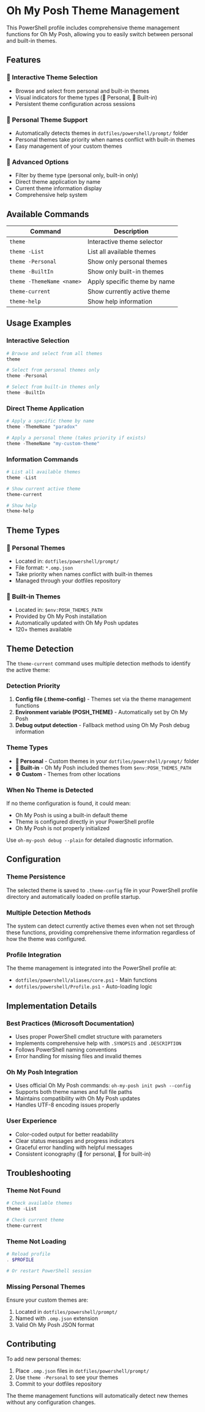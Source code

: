# Oh My Posh Theme Management

This PowerShell profile includes comprehensive theme management functions for Oh My Posh, allowing you to easily switch between personal and built-in themes.

## Features

### 🎨 Interactive Theme Selection
- Browse and select from personal and built-in themes
- Visual indicators for theme types (📁 Personal, 🎨 Built-in)
- Persistent theme configuration across sessions

### 📁 Personal Theme Support
- Automatically detects themes in `dotfiles/powershell/prompt/` folder
- Personal themes take priority when names conflict with built-in themes
- Easy management of your custom themes

### 🔧 Advanced Options
- Filter by theme type (personal only, built-in only)
- Direct theme application by name
- Current theme information display
- Comprehensive help system

## Available Commands

| Command | Description |
|---------|-------------|
| `theme` | Interactive theme selector |
| `theme -List` | List all available themes |
| `theme -Personal` | Show only personal themes |
| `theme -BuiltIn` | Show only built-in themes |
| `theme -ThemeName <name>` | Apply specific theme by name |
| `theme-current` | Show currently active theme |
| `theme-help` | Show help information |

## Usage Examples

### Interactive Selection
```powershell
# Browse and select from all themes
theme

# Select from personal themes only
theme -Personal

# Select from built-in themes only
theme -BuiltIn
```

### Direct Theme Application
```powershell
# Apply a specific theme by name
theme -ThemeName "paradox"

# Apply a personal theme (takes priority if exists)
theme -ThemeName "my-custom-theme"
```

### Information Commands
```powershell
# List all available themes
theme -List

# Show current active theme
theme-current

# Show help
theme-help
```

## Theme Types

### 📁 Personal Themes
- Located in: `dotfiles/powershell/prompt/`
- File format: `*.omp.json`
- Take priority when names conflict with built-in themes
- Managed through your dotfiles repository

### 🎨 Built-in Themes
- Located in: `$env:POSH_THEMES_PATH`
- Provided by Oh My Posh installation
- Automatically updated with Oh My Posh updates
- 120+ themes available

## Theme Detection

The `theme-current` command uses multiple detection methods to identify the active theme:

### Detection Priority
1. **Config file (.theme-config)** - Themes set via the theme management functions
2. **Environment variable (POSH_THEME)** - Automatically set by Oh My Posh
3. **Debug output detection** - Fallback method using Oh My Posh debug information

### Theme Types
- **📁 Personal** - Custom themes in your `dotfiles/powershell/prompt/` folder
- **🎨 Built-in** - Oh My Posh included themes from `$env:POSH_THEMES_PATH`
- **⚙️ Custom** - Themes from other locations

### When No Theme is Detected
If no theme configuration is found, it could mean:
- Oh My Posh is using a built-in default theme
- Theme is configured directly in your PowerShell profile
- Oh My Posh is not properly initialized

Use `oh-my-posh debug --plain` for detailed diagnostic information.

## Configuration

### Theme Persistence
The selected theme is saved to `.theme-config` file in your PowerShell profile directory and automatically loaded on profile startup.

### Multiple Detection Methods
The system can detect currently active themes even when not set through these functions, providing comprehensive theme information regardless of how the theme was configured.

### Profile Integration
The theme management is integrated into the PowerShell profile at:
- `dotfiles/powershell/aliases/core.ps1` - Main functions
- `dotfiles/powershell/Profile.ps1` - Auto-loading logic

## Implementation Details

### Best Practices (Microsoft Documentation)
- Uses proper PowerShell cmdlet structure with parameters
- Implements comprehensive help with `.SYNOPSIS` and `.DESCRIPTION`
- Follows PowerShell naming conventions
- Error handling for missing files and invalid themes

### Oh My Posh Integration
- Uses official Oh My Posh commands: `oh-my-posh init pwsh --config`
- Supports both theme names and full file paths
- Maintains compatibility with Oh My Posh updates
- Handles UTF-8 encoding issues properly

### User Experience
- Color-coded output for better readability
- Clear status messages and progress indicators
- Graceful error handling with helpful messages
- Consistent iconography (📁 for personal, 🎨 for built-in)

## Troubleshooting

### Theme Not Found
```powershell
# Check available themes
theme -List

# Check current theme
theme-current
```

### Theme Not Loading
```powershell
# Reload profile
. $PROFILE

# Or restart PowerShell session
```

### Missing Personal Themes
Ensure your custom themes are:
1. Located in `dotfiles/powershell/prompt/`
2. Named with `.omp.json` extension
3. Valid Oh My Posh JSON format

## Contributing

To add new personal themes:
1. Place `.omp.json` files in `dotfiles/powershell/prompt/`
2. Use `theme -Personal` to see your themes
3. Commit to your dotfiles repository

The theme management functions will automatically detect new themes without any configuration changes.
